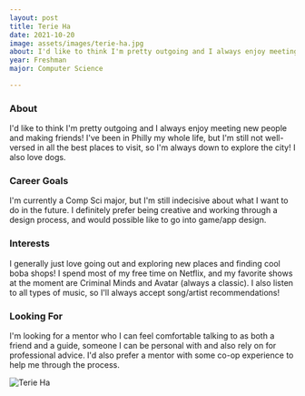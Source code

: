 ```yaml
---
layout: post
title: Terie Ha 
date: 2021-10-20
image: assets/images/terie-ha.jpg
about: I'd like to think I'm pretty outgoing and I always enjoy meeting new people and making friends! I've been in Philly my whole life, but I'm still not well-versed in all the best places to visit, so I'm always down to explore the city! I also love dogs.
year: Freshman
major: Computer Science

---
```


### About

I'd like to think I'm pretty outgoing and I always enjoy meeting new people and making friends! I've been in Philly my whole life, but I'm still not well-versed in all the best places to visit, so I'm always down to explore the city! I also love dogs.

### Career Goals

I'm currently a Comp Sci major, but I'm still indecisive about what I want to do in the future. I definitely prefer being creative and working through a design process, and would possible like to go into game/app design.

### Interests

I generally just love going out and exploring new places and finding cool boba shops! I spend most of my free time on Netflix, and my favorite shows at the moment are Criminal Minds and Avatar (always a classic). I also listen to all types of music, so I'll always accept song/artist recommendations!

### Looking For

I'm looking for a mentor who I can feel comfortable talking to as both a friend and a guide, someone I can be personal with and also rely on for professional advice. I'd also prefer a mentor with some co-op experience to help me through the process.

<div class="text-center my-5">
    <img src="https://sase-drexel.github.io/mentorship-2021/terie-ha.jpg" alt="Terie Ha" class="rounded post-img" />
</div>
